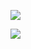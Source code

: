 ![](https://www.nta.go.jp/tmp/9964d42f-486e-4d19-93e5-b4160ffda065/images/db0def43bacc9f48fd8e7734b9bb7909a82582783b34348fe448eabe6ad11692.jpg)

![](https://www.nta.go.jp/tmp/9964d42f-486e-4d19-93e5-b4160ffda065/images/b01661dfac481d33ae3dade156fd0ce3187cad0717333e398758914899f15162.jpg)